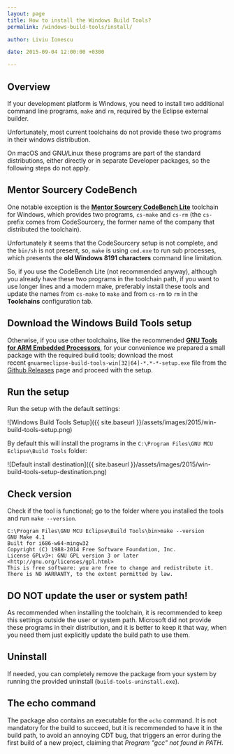 ```yaml
---
layout: page
title: How to install the Windows Build Tools?
permalink: /windows-build-tools/install/

author: Liviu Ionescu

date: 2015-09-04 12:00:00 +0300

---
```


## Overview

If your development platform is Windows, you need to install two additional command line programs, `make` and `rm`, required by the Eclipse external builder.

Unfortunately, most current toolchains do not provide these two programs in their windows distribution.

On macOS and GNU/Linux these programs are part of the standard distributions, either directly or in separate Developer packages, so the following steps do not apply.

## Mentor Sourcery CodeBench

One notable exception is the **[Mentor Sourcery CodeBench Lite](http://www.mentor.com/embedded-software/sourcery-tools/sourcery-codebench/editions/lite-edition/)** toolchain for Windows, which provides two programs, `cs-make` and `cs-rm` (the `cs-` prefix comes from CodeSourcery, the former name of the company that distributed the toolchain).

Unfortunately it seems that the CodeSourcery setup is not complete, and the `bin/sh` is not present, so, `make` is using `cmd.exe` to run sub processes, which presents the **old Windows 8191 characters** command line limitation.

So, if you use the CodeBench Lite (not recommended anyway), although you already have these two programs in the toolchain path, if you want to use longer lines and a modern make, preferably install these tools and update the names from `cs-make` to `make` and from `cs-rm` to `rm` in the **Toolchains** configuration tab.

## Download the Windows Build Tools setup

Otherwise, if you use other toolchains, like the recommended [**GNU Tools for ARM Embedded Processors**](http://launchpad.net/gcc-arm-embedded), for your convenience we prepared a small package with the required build tools; download the most recent `gnuarmeclipse-build-tools-win[32|64]-*.*-*-setup.exe` file from the [Github Releases](https://github.com/gnu-mcu-eclipse/windows-build-tools/releases) page and proceed with the setup.

## Run the setup

Run the setup with the default settings:

![Windows Build Tools Setup]({{ site.baseurl }}/assets/images/2015/win-build-tools-setup.png)

By default this will install the programs in the `C:\Program Files\GNU MCU Eclipse\Build Tools` folder:

![Default install destination]({{ site.baseurl }}/assets/images/2015/win-build-tools-setup-destination.png)

## Check version

Check if the tool is functional; go to the folder where you installed the tools and run `make --version`.

```console
C:\Program Files\GNU MCU Eclipse\Build Tools\bin>make --version
GNU Make 4.1
Built for i686-w64-mingw32
Copyright (C) 1988-2014 Free Software Foundation, Inc.
License GPLv3+: GNU GPL version 3 or later <http://gnu.org/licenses/gpl.html>
This is free software: you are free to change and redistribute it.
There is NO WARRANTY, to the extent permitted by law.
```

## DO NOT update the user or system path!

As recommended when installing the toolchain, it is recommended to keep this settings outside the user or system path. Microsoft did not provide these programs in their distribution, and it is better to keep it that way, when you need them just explicitly update the build path to use them.

## Uninstall

If needed, you can completely remove the package from your system by running the provided uninstall (`build-tools-uninstall.exe`).

## The echo command

The package also contains an executable for the `echo` command. It is not mandatory for the build to succeed, but it is recommended to have it in the build path, to avoid an annoying CDT bug, that triggers an error during the first build of a new project, claiming that _Program "gcc" not found in PATH_.
